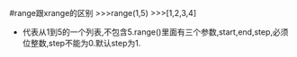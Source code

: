 #range跟xrange的区别
	>>>range(1,5)
	>>>[1,2,3,4]

* 代表从1到5的一个列表,不包含5.range()里面有三个参数,start,end,step,必须位整数,step不能为0.默认step为1.

